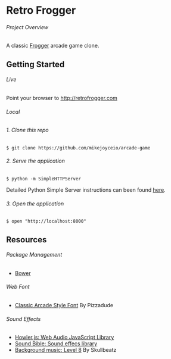 # Retro Frogger

###### Project Overview

A classic [Frogger](https://en.wikipedia.org/wiki/Frogger) arcade game clone.

## Getting Started

###### Live

Point your browser to http://retrofrogger.com

###### Local

###### 1. Clone this repo

```
$ git clone https://github.com/mikejoyceio/arcade-game
```

###### 2. Serve the application

```
$ python -m SimpleHTTPServer
```

Detailed Python Simple Server instructions can been found [here](https://docs.python.org/2/library/basehttpserver.html).

###### 3. Open the application

```
$ open "http://localhost:8000"
```

## Resources

###### Package Management

- [Bower](http://bower.io/docs/api/)

###### Web Font

- [Classic Arcade Style Font](http://www.dafont.com/arcade-classic-pizz.font) By Pizzadude

###### Sound Effects

- [Howler.js: Web Audio JavaScript Library](https://github.com/goldfire/howler.js)
- [Sound Bible: Sound effecs library](http://soundbible.com/free-sound-effects-1.html)
- [Background music: Level 8](http://www.newgrounds.com/audio/listen/594742) By Skullbeatz
